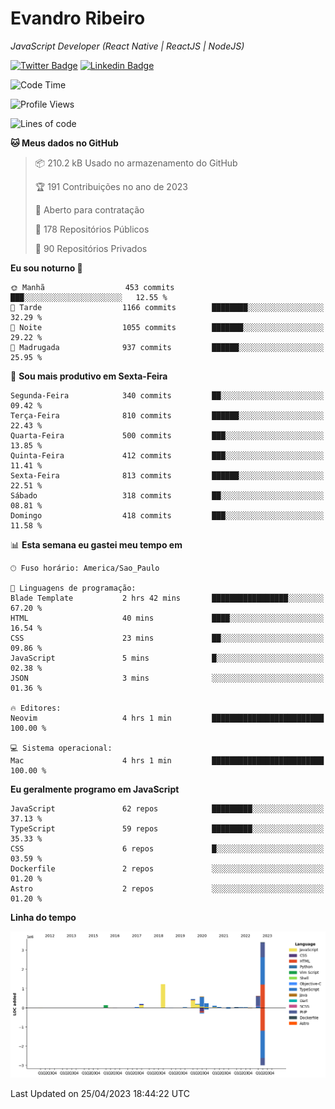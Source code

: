 # Evandro **Ribeiro**

*JavaScript Developer (React Native | ReactJS | NodeJS)*

[![Twitter Badge](https://img.shields.io/badge/-@ribeiroevandro-201B2D?style=flat-square&labelColor=201B2D&logo=twitter&logoColor=white&link=https://twitter.com/ribeiroevandro)](https://twitter.com/ribeiroevandro) 
[![Linkedin Badge](https://img.shields.io/badge/-Evandro%20Ribeiro-201B2D?style=flat-square&logo=Linkedin&logoColor=white&link=https://www.linkedin.com/in/ribeiroevandro)](https://www.linkedin.com/in/ribeiroevandro) 


<!--START_SECTION:waka-->
![Code Time](http://img.shields.io/badge/Code%20Time-3%2C188%20hrs%2052%20mins-blue)

![Profile Views](http://img.shields.io/badge/Visualizac%C3%B5es%20do%20perfil-3-blue)

![Lines of code](https://img.shields.io/badge/Desde%20o%20Hello%20World%20eu%20escrevi-7.3%20million%20linhas%20de%20c%C3%B3digo-blue)

**🐱 Meus dados no GitHub** 

> 📦 210.2 kB Usado no armazenamento do GitHub 
 > 
> 🏆 191 Contribuições no ano de 2023
 > 
> 💼 Aberto para contratação
 > 
> 📜 178 Repositórios Públicos 
 > 
> 🔑 90 Repositórios Privados 
 > 
**Eu sou noturno 🦉** 

```text
🌞 Manhã                  453 commits         ███░░░░░░░░░░░░░░░░░░░░░░   12.55 % 
🌆 Tarde                  1166 commits        ████████░░░░░░░░░░░░░░░░░   32.29 % 
🌃 Noite                  1055 commits        ███████░░░░░░░░░░░░░░░░░░   29.22 % 
🌙 Madrugada              937 commits         ██████░░░░░░░░░░░░░░░░░░░   25.95 % 
```
📅 **Sou mais produtivo em Sexta-Feira** 

```text
Segunda-Feira            340 commits         ██░░░░░░░░░░░░░░░░░░░░░░░   09.42 % 
Terça-Feira              810 commits         ██████░░░░░░░░░░░░░░░░░░░   22.43 % 
Quarta-Feira             500 commits         ███░░░░░░░░░░░░░░░░░░░░░░   13.85 % 
Quinta-Feira             412 commits         ███░░░░░░░░░░░░░░░░░░░░░░   11.41 % 
Sexta-Feira              813 commits         ██████░░░░░░░░░░░░░░░░░░░   22.51 % 
Sábado                   318 commits         ██░░░░░░░░░░░░░░░░░░░░░░░   08.81 % 
Domingo                  418 commits         ███░░░░░░░░░░░░░░░░░░░░░░   11.58 % 
```


📊 **Esta semana eu gastei meu tempo em** 

```text
🕑︎ Fuso horário: America/Sao_Paulo

💬 Linguagens de programação: 
Blade Template           2 hrs 42 mins       █████████████████░░░░░░░░   67.20 % 
HTML                     40 mins             ████░░░░░░░░░░░░░░░░░░░░░   16.54 % 
CSS                      23 mins             ██░░░░░░░░░░░░░░░░░░░░░░░   09.86 % 
JavaScript               5 mins              █░░░░░░░░░░░░░░░░░░░░░░░░   02.38 % 
JSON                     3 mins              ░░░░░░░░░░░░░░░░░░░░░░░░░   01.36 % 

🔥 Editores: 
Neovim                   4 hrs 1 min         █████████████████████████   100.00 % 

💻 Sistema operacional: 
Mac                      4 hrs 1 min         █████████████████████████   100.00 % 
```

**Eu geralmente programo em JavaScript** 

```text
JavaScript               62 repos            █████████░░░░░░░░░░░░░░░░   37.13 % 
TypeScript               59 repos            █████████░░░░░░░░░░░░░░░░   35.33 % 
CSS                      6 repos             █░░░░░░░░░░░░░░░░░░░░░░░░   03.59 % 
Dockerfile               2 repos             ░░░░░░░░░░░░░░░░░░░░░░░░░   01.20 % 
Astro                    2 repos             ░░░░░░░░░░░░░░░░░░░░░░░░░   01.20 % 
```



**Linha do tempo**

![Lines of Code chart](https://raw.githubusercontent.com/ribeiroevandro/ribeiroevandro/main/assets/bar_graph.png)


 Last Updated on 25/04/2023 18:44:22 UTC
<!--END_SECTION:waka-->
